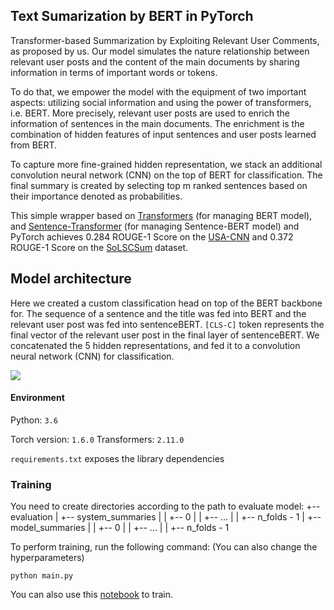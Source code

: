 ## Text Sumarization by BERT in PyTorch

Transformer-based Summarization by Exploiting Relevant User Comments, as proposed by us.
Our model simulates the nature relationship between relevant user posts and the content of the main documents by sharing information in terms of important words or tokens.

To do that, we empower the model with the equipment of two important aspects: utilizing social information and using the power of transformers, i.e. BERT. More precisely, relevant user posts are used to enrich the information of sentences in the main documents. The enrichment is the combination of hidden features of input sentences and user posts learned from BERT. 

To capture more fine-grained hidden representation, we stack an additional convolution neural network (CNN) on the top of BERT for classification. The final summary is created by selecting top m ranked sentences based on their importance denoted as probabilities.

This simple wrapper based on [Transformers](https://github.com/huggingface/transformers) (for managing BERT model), and [Sentence-Transformer](https://github.com/UKPLab/sentence-transformers) (for managing Sentence-BERT model) and PyTorch achieves 0.284 ROUGE-1 Score on the [USA-CNN](https://github.com/chiennv2000/TextSumarization/blob/master/data/USAToday-CNN.json) and 0.372 ROUGE-1 Score on the [SoLSCSum](https://github.com/chiennv2000/TextSumarization/blob/master/data/SoLSCSum.json) dataset.

## Model architecture

Here we created a custom classification head on top of the BERT backbone for. The sequence of a sentence and the title was fed into BERT and the relevant user post was fed into sentenceBERT. ```[CLS-C]``` token represents the final vector of the relevant user post in the final layer of sentenceBERT. We concatenated the 5 hidden representations, and fed it to a convolution neural network (CNN) for classification.

![](https://scontent.fhan5-6.fna.fbcdn.net/v/t1.0-9/116874813_1166119750409955_4353412123860951616_o.jpg?_nc_cat=107&_nc_sid=730e14&_nc_ohc=rla-eJTRQBEAX-i9vYG&_nc_ht=scontent.fhan5-6.fna&oh=5b759ad1da6f8ffd665d29dd9bc150a0&oe=5F59C9E8)

#### Environment

Python: `3.6`

Torch version: `1.6.0`
Transformers: `2.11.0`

`requirements.txt` exposes the library dependencies

### Training
You need to create directories according to the path to evaluate model:
+-- evaluation
|   +-- system_summaries
|   |   +-- 0
|   |   +-- ...
|   |   +-- n_folds - 1
|   +-- model_summaries
|   |   +-- 0
|   |   +-- ...
|   |   +-- n_folds - 1

To perform training, run the following command:
(You can also change the hyperparameters)
```
python main.py
```

You can also use this [notebook](https://github.com/chiennv2000/TextSumarization/blob/master/Text_Sumarization.ipynb) to train.

